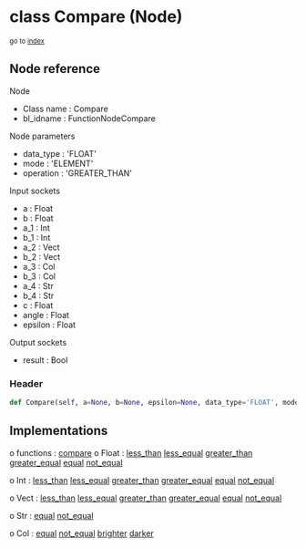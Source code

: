 # class Compare (Node)

<sub>go to [index](/docs/index.md)</sub>

## Node reference

Node
 - Class name : Compare
 - bl_idname : FunctionNodeCompare

Node parameters
 - data_type : 'FLOAT'
 - mode : 'ELEMENT'
 - operation : 'GREATER_THAN'

Input sockets
 - a : Float
 - b : Float
 - a_1 : Int
 - b_1 : Int
 - a_2 : Vect
 - b_2 : Vect
 - a_3 : Col
 - b_3 : Col
 - a_4 : Str
 - b_4 : Str
 - c : Float
 - angle : Float
 - epsilon : Float

Output sockets
 - result : Bool

### Header

``` python
def Compare(self, a=None, b=None, epsilon=None, data_type='FLOAT', mode='ELEMENT', operation='GREATER_THAN', node_label=None, node_color=None):
```

## Implementations

o functions : [compare](/docs/GeoNodes_classes/GLOBAL.md#compare)
o Float : [less_than](/docs/GeoNodes_classes/Float.md#less_than) [less_equal](/docs/GeoNodes_classes/Float.md#less_equal) [greater_than](/docs/GeoNodes_classes/Float.md#greater_than) [greater_equal](/docs/GeoNodes_classes/Float.md#greater_equal) [equal](/docs/GeoNodes_classes/Float.md#equal) [not_equal](/docs/GeoNodes_classes/Float.md#not_equal)

o Int : [less_than](/docs/GeoNodes_classes/Int.md#less_than) [less_equal](/docs/GeoNodes_classes/Int.md#less_equal) [greater_than](/docs/GeoNodes_classes/Int.md#greater_than) [greater_equal](/docs/GeoNodes_classes/Int.md#greater_equal) [equal](/docs/GeoNodes_classes/Int.md#equal) [not_equal](/docs/GeoNodes_classes/Int.md#not_equal)

o Vect : [less_than](/docs/GeoNodes_classes/Vect.md#less_than) [less_equal](/docs/GeoNodes_classes/Vect.md#less_equal) [greater_than](/docs/GeoNodes_classes/Vect.md#greater_than) [greater_equal](/docs/GeoNodes_classes/Vect.md#greater_equal) [equal](/docs/GeoNodes_classes/Vect.md#equal) [not_equal](/docs/GeoNodes_classes/Vect.md#not_equal)

o Str : [equal](/docs/GeoNodes_classes/Str.md#equal) [not_equal](/docs/GeoNodes_classes/Str.md#not_equal)

o Col : [equal](/docs/GeoNodes_classes/Col.md#equal) [not_equal](/docs/GeoNodes_classes/Col.md#not_equal) [brighter](/docs/GeoNodes_classes/Col.md#brighter) [darker](/docs/GeoNodes_classes/Col.md#darker)


